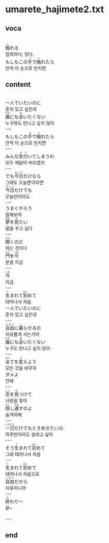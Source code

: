 <h1>umarete_hajimete2.txt</h1>
<h2>voca</h2><br>
<ruby>触<rt>ふ</rt></ruby>れる<br>
접촉하다; 닿다.<br>
もしもこの<ruby>手<rt>て</rt></ruby>で<ruby>触<rt>ふ</rt></ruby>れたら<br>
만약 이 손으로 만지면<br>
<h2>content</h2><br>
一人でいたいのに<br>
혼자 있고 싶은데<br>
<ruby>誰<rt>だれ</rt></ruby>にも<ruby>会<rt>あ</rt></ruby>いたくない<br>
누구와도 만나고 싶지 않아<br>
---<br>
もしもこの<ruby>手<rt>て</rt></ruby>で<ruby>触<rt>ふ</rt></ruby>れたら<br>
만약 이 손으로 만지면<br>
---<br>
みんな<ruby>気付<rt>きづ</rt></ruby>いてしまうわ<br>
모두 깨달아 버리겠지<br>
---<br>
でも<ruby>今日<rt>きょう</rt></ruby>だけなら<br>
그래도 오늘뿐이라면<br>
<ruby>今日<rt>きょう</rt></ruby>だけでも<br>
오늘만이라도<br>
---<br>
うまくやろう<br>
잘해보자<br>
<ruby>夢<rt>ゆめ</rt></ruby>を<ruby>見<rt>み</rt></ruby>たい<br>
꿈을 꾸고 싶다<br>
---<br>
<ruby>開<rt>ひら</rt></ruby>くのだ<br>
여는 것이다<br>
<ruby>門<rt>もん</rt></ruby>を<ruby>今<rt>いま</rt></ruby><br>
문을 지금<br>
---<br>
<ruby>今<rt>いま</rt></ruby><br>
지금<br>
---<br>
<ruby>生<rt>う</rt></ruby>まれて<ruby>初<rt>はじ</rt></ruby>めて<br>
태어나서 처음<br>
一人でいたいのに<br>
혼자 있고 싶은데<br>
---<br>
<ruby>自由<rt>じゆう</rt></ruby>に<ruby>暮<rt>く</rt></ruby>らせるの<br>
자유롭게 사는거야<br>
<ruby>誰<rt>だれ</rt></ruby>にも<ruby>会<rt>あ</rt></ruby>いたくない<br>
누구도 만나고 싶지 않아<br>
---<br>
<ruby>全<rt>すべ</rt></ruby>てを<ruby>変<rt>か</rt></ruby>えよう<br>
모든 것을 바꾸자<br>
ダメよ<br>
안돼<br>
---<br>
<ruby>恋<rt>こい</rt></ruby>を<ruby>見<rt>み</rt></ruby>つけて<br>
사랑을 찾아<br>
<ruby>隠<rt>かく</rt></ruby>し<ruby>通<rt>とお</rt></ruby>すのよ<br>
숨겨야해<br>
---<br>
<ruby>一<rt>いち</rt></ruby><ruby>日<rt>にち</rt></ruby>だけでもときめきたいの<br>
하루만이라도 설레고 싶어<br>
---<br>
そう<ruby>生<rt>う</rt></ruby>まれて<ruby>初<rt>はじ</rt></ruby>めて<br>
그래 태어나서 처음<br>
---<br>
<ruby>生<rt>う</rt></ruby>まれて<ruby>初<rt>はじ</rt></ruby>めて<br>
태어나서 처음으로<br>
<ruby>自由<rt>じゆう</rt></ruby>だから<br>
자유이니까<br>
---<br>
<ruby>終<rt>お</rt></ruby>わり～<br>
끝~<br>
<br>---
<h2>end</h2>